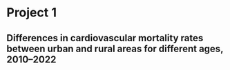 # Project 1

## Differences in cardiovascular mortality rates between urban and rural areas for different ages, 2010–2022
